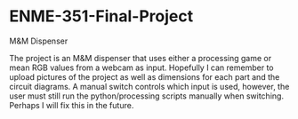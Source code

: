 # ENME-351-Final-Project
M&amp;M Dispenser

The project is an M&M dispenser that uses either a processing game or mean RGB values from a webcam as input. Hopefully I can remember to upload pictures of the project as well as dimensions for each part and the circuit diagrams. A manual switch controls which input is used, however, the user must still run the python/processing scripts manually when switching. Perhaps I will fix this in the future.
